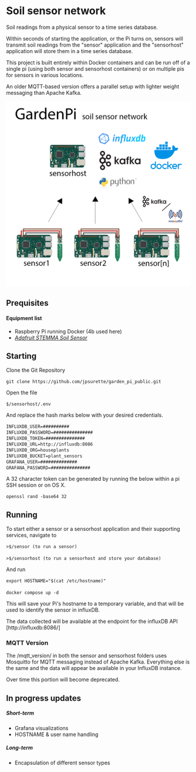 # Soil sensor network

Soil readings from a physical sensor to a time series database.

Within seconds of starting the application, or the Pi turns on, sensors will transmit soil readings from the "sensor" application and the "sensorhost" application will store them in a time series database. 

This project is built entirely within Docker containers and can be run off of a single pi (using both sensor and sensorhost containers) or on multiple pis for sensors in various locations. 

An older MQTT-based version offers a parallel setup with lighter weight messaging than Apache Kafka.

![image](/sensor_network_diagram.png)


## Prequisites

#### Equipment list

- Raspberry Pi running Docker (4b used here)
- [*Adafruit STEMMA Soil Sensor*](https://www.adafruit.com/product/4026)

## Starting
Clone the Git Repository
    
    git clone https://github.com/jpsurette/garden_pi_public.git

Open the file
    
    $/sensorhost/.env 

And replace the hash marks below with your desired credentials.

    INFLUXDB_USER=##########
    INFLUXDB_PASSWORD=###############
    INFLUXDB_TOKEN=###############
    INFLUXDB_URL=http://influxdb:8086
    INFLUXDB_ORG=houseplants
    INFLUXDB_BUCKET=plant_sensors
    GRAFANA_USER=##############
    GRAFANA_PASSWORD=###############

A 32 character token can be generated by running the below within a pi SSH session or on OS X. 

    openssl rand -base64 32

## Running

To start either a sensor or a sensorhost application and their supporting services, navigate to
    
    >$/sensor (to run a sensor)
    
    >$/sensorhost (to run a sensorhost and store your database)

And run

    export HOSTNAME="$(cat /etc/hostname)"

    docker compose up -d

This will save your Pi's hostname to a temporary variable, and that will be used to identify the sensor in influxDB.

The data collected will be available at the endpoint for the influxDB API
[http://influxdb:8086/]



### MQTT Version

The /mqtt_version/ in both the sensor and sensorhost folders uses Mosquitto for MQTT messaging instead of Apache Kafka. Everything else is the same and the data will appear be available in your InfluxDB instance.

Over time this portion will become deprecated.


## In progress updates

##### Short-term
- Grafana visualizations
- HOSTNAME & user name handling

##### Long-term
- Encapsulation of different sensor types